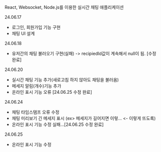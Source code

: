 React, Websocket, Node.js를 이용한 실시간 채팅 애플리케이션

24.06.17 
- 로그인, 회원가입 기능 구현
- 채팅 UI 설계

24.06.18
- 유저간의 채팅 불러오기 구현(실패) -> recipiedId값이 계속해서 null이 됨. [수정 완료]

24.06.20
- 실시간 채팅 기능 추가(새로고침 하지 않아도 채팅을 불러옴)
- 메세지 알림(개수)기능 추가
- 온라인 표시 기능 오류 [24.06.25 수정 완료]

24.06.24
- 채팅 타임스탬프 오류 수정
- 채팅 미리보기 긴 메세지 표시 (ex> 메세지가 길어지면 이렇... <- 이렇게 뜨도록)
- 온라인 표시 기능 수정 실패...[24.06.25 수정 완료]

24.06.25
- 온라인 표시 기능 수정
